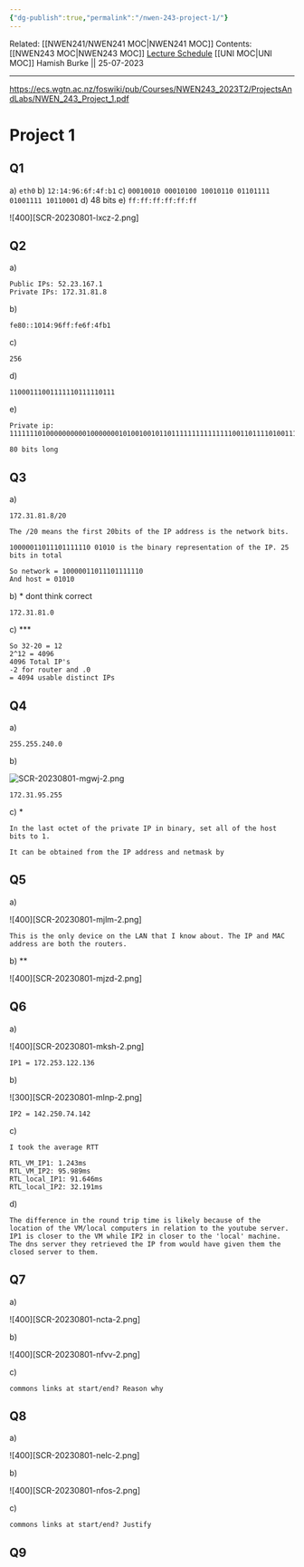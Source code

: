 ```yaml
---
{"dg-publish":true,"permalink":"/nwen-243-project-1/"}
---
```


Related: [[NWEN241/NWEN241 MOC\|NWEN241 MOC]]
Contents: [[NWEN243 MOC\|NWEN243 MOC]]
[Lecture Schedule](https://ecs.wgtn.ac.nz/Courses/NWEN243_2023T2/LectureSchedule)
[[UNI MOC\|UNI MOC]]
Hamish Burke || 25-07-2023
***

<https://ecs.wgtn.ac.nz/foswiki/pub/Courses/NWEN243_2023T2/ProjectsAndLabs/NWEN_243_Project_1.pdf>

# Project 1

## Q1

a) `eth0`
b) `12:14:96:6f:4f:b1`
c) `00010010 00010100 10010110 01101111 01001111 10110001`
d) 48 bits
e) `ff:ff:ff:ff:ff:ff`

![400][SCR-20230801-lxcz-2.png]

## Q2

a)

```
Public IPs: 52.23.167.1    
Private IPs: 172.31.81.8
```

b)

```
fe80::1014:96ff:fe6f:4fb1
```

c)

```
256
```

d)

```
11000111001111110111110111
```

e)

```
Private ip:
11111110100000000001000000010100100101101111111111111110011011110100111110110001

80 bits long
```

## Q3

a)

```
172.31.81.8/20

The /20 means the first 20bits of the IP address is the network bits.

10000011011101111110 01010 is the binary representation of the IP. 25 bits in total

So network = 10000011011101111110
And host = 01010
```

b) * dont think correct

```
172.31.81.0
```

c) ***

```
So 32-20 = 12
2^12 = 4096
4096 Total IP's
-2 for router and .0
= 4094 usable distinct IPs
```

## Q4

a)

```
255.255.240.0
```

b)

![SCR-20230801-mgwj-2.png](/img/user/SCR-20230801-mgwj-2.png)

```
172.31.95.255
```

c) *

```
In the last octet of the private IP in binary, set all of the host bits to 1.

It can be obtained from the IP address and netmask by
```

## Q5

a)

![400][SCR-20230801-mjlm-2.png]

```
This is the only device on the LAN that I know about. The IP and MAC address are both the routers.
```

b) **

![400][SCR-20230801-mjzd-2.png]

## Q6

a)

![400][SCR-20230801-mksh-2.png]

```
IP1 = 172.253.122.136
```

b)

![300][SCR-20230801-mlnp-2.png]

```
IP2 = 142.250.74.142
```

c)

```
I took the average RTT

RTL_VM_IP1: 1.243ms
RTL_VM_IP2: 95.989ms
RTL_local_IP1: 91.646ms
RTL_local_IP2: 32.191ms
```

d)

```
The difference in the round trip time is likely because of the location of the VM/local computers in relation to the youtube server. IP1 is closer to the VM while IP2 in closer to the 'local' machine. The dns server they retrieved the IP from would have given them the closed server to them.
```

## Q7

a)

![400][SCR-20230801-ncta-2.png]

b)

![400][SCR-20230801-nfvv-2.png]

c)

```
commons links at start/end? Reason why
```

## Q8

a)

![400][SCR-20230801-nelc-2.png]

b)

![400][SCR-20230801-nfos-2.png]

c)

```
commons links at start/end? Justify
```

## Q9

```

```